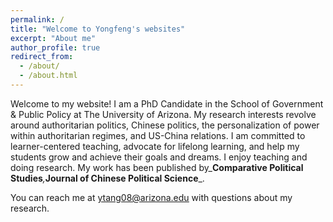 ```yaml
---
permalink: /
title: "Welcome to Yongfeng's websites"
excerpt: "About me"
author_profile: true
redirect_from: 
  - /about/
  - /about.html
---
```

Welcome to my website! I am a PhD Candidate in the School of Government & Public Policy at The University of Arizona. My research interests revolve around authoritarian politics, Chinese politics, the personalization of power within authoritarian regimes, and US-China relations. I am committed to learner-centered teaching, advocate for lifelong learning, and help my students grow and achieve their goals and dreams. I enjoy teaching and doing research. My work has been published by_**Comparative Political Studies**_,_**Journal of Chinese Political Science**_.

You can reach me at <ins>ytang08@arizona.edu</ins> with questions about my research.



